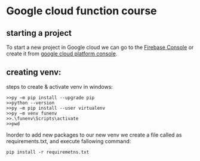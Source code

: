# Google cloud function course
## starting a project
To start a new project in Google cloud we can go to the
[Firebase Console](https://console.firebase.google.com) or
create it from [google cloud platform console](https://console.cloud.google.com).

## creating venv: 
steps to create & activate venv in windows:
```
>>py –m pip install --upgrade pip
>>python --version
>>py –m pip install --user virtualenv
>>py –m venv funenv
>>.\funenv\Scripts\activate
>>pwd
``` 
Inorder to add new packages to our new venv we create a file called as 
requirements.txt, and execute fallowing command:  

```
pip install -r requiremetns.txt
```

